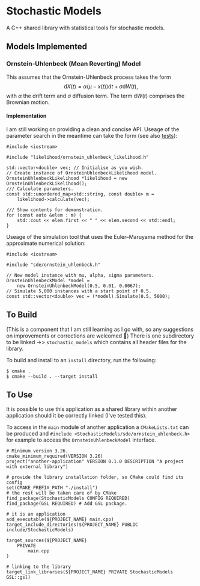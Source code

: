 # Stochastic Models
A C++ shared library with statistical tools for stochastic models.

## **Models Implemented**
### Ornstein-Uhlenbeck (Mean Reverting) Model
This assumes that the Ornstein-Uhlenbeck process takes the form
$$\mathrm{d}X(t) = \alpha(\mu-x(t))\mathrm{d}t + \sigma \mathrm{d}W(t), $$
with $\alpha$ the drift term and $\sigma$ diffusion term. The term $\mathrm{d}W(t)$ comprises the Brownian motion.

#### Implementation
I am still working on providing a clean and concise API. Useage of the parameter search in the meantime can take the form (see also [tests](stochastic_models/tests/ornstein_uhlenbeck_likelihood_test.cpp)):
```
#include <iostream>

#include "likelihood/ornstein_uhlenbeck_likelihood.h"

std::vector<double> vec; // Initialise as you wish.
// Create instance of OrnsteinUhlenbeckLikelihood model.
OrnsteinUhlenbeckLikelihood *likelihood = new OrnsteinUhlenbeckLikelihood();
/// Calculate parameters.
const std::unordered_map<std::string, const double> m =
    likelihood->calculate(vec);

/// Show contents for demonstration.
for (const auto &elem : m) {
    std::cout << elem.first << " " << elem.second << std::endl;
}
```
Useage of the simulation tool that uses the Euler–Maruyama method for the approximate numerical solution:
```
#include <iostream>

#include "sde/ornstein_uhlenbeck.h"

// New model instance with mu, alpha, sigma parameters.
OrnsteinUhlenbeckModel *model =
    new OrnsteinUhlenbeckModel(0.5, 0.01, 0.0067);
// Simulate 5,000 instances with a start point of 0.5.
const std::vector<double> vec = (*model).Simulate(0.5, 5000);
```
## **To Build**
(This is a component that I am still learning as I go with, so any suggestions on improvements or corrections are welcomed :pray:)
There is one subdirectory to be linked ->> `stochastic_models` which contains all header files for the library.

To build and install to an `install` directory, run the following:
```
$ cmake .
$ cmake --build . --target install
```
## **To Use**
It is possible to use this application as a shared library within another application should it be
correctly linked (I've tested this).

To access in the `main` module of another application a `CMakeLists.txt` can be produced
and `#include <StochasticModels/sde/ornstein_uhlenbeck.h>` for example to access the `OrnsteinUhlenbeckModel` interface.
```
# Minimum version 3.26.
cmake_minimum_required(VERSION 3.26)
project("another-application" VERSION 0.1.0 DESCRIPTION "A project with external library")

# provide the library installation folder, so CMake could find its config
set(CMAKE_PREFIX_PATH "./install")
# the rest will be taken care of by CMake
find_package(StochasticModels CONFIG REQUIRED)
find_package(GSL REQUIRED) # Add GSL package.

# it is an application
add_executable(${PROJECT_NAME} main.cpp)
target_include_directories(${PROJECT_NAME} PUBLIC include/StochasticModels)

target_sources(${PROJECT_NAME}
    PRIVATE
        main.cpp
)

# linking to the library
target_link_libraries(${PROJECT_NAME} PRIVATE StochasticModels GSL::gsl)
```
